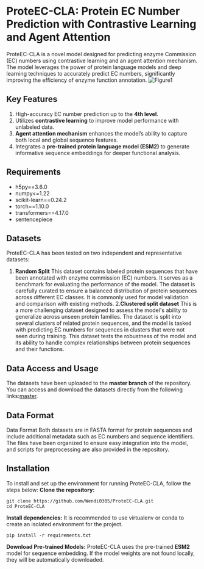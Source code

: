 # ProteEC-CLA: Protein EC Number Prediction with Contrastive Learning and Agent Attention
ProteEC-CLA is a novel model designed for predicting enzyme Commission (EC) numbers using contrastive learning and an agent attention mechanism. The model leverages the power of protein language models and deep learning techniques to accurately predict EC numbers, significantly improving the efficiency of enzyme function annotation.
![Figure1](https://github.com/user-attachments/assets/731a950a-8d5b-49ba-97c3-41c62e8ed23e)
## Key Features
1. High-accuracy EC number prediction up to the **4th level**.  
2. Utilizes **contrastive learning** to improve model performance with unlabeled data.  
3. **Agent attention mechanism** enhances the model’s ability to capture both local and global sequence features.  
4. Integrates a **pre-trained protein language model (ESM2)** to generate informative sequence embeddings for deeper functional analysis.
## Requirements
* h5py==3.6.0  
* numpy<=1.22  
* scikit-learn==0.24.2  
* torch==1.10.0  
* transformers==4.17.0  
* sentencepiece  
## Datasets
ProteEC-CLA has been tested on two independent and representative datasets:
1. **Random Split**
   This dataset contains labeled protein sequences that have been annotated with enzyme commission (EC) numbers. It serves as a benchmark for evaluating the performance of the model. The dataset is carefully curated to ensure a balanced distribution of protein sequences across different EC classes. It is commonly used for model validation and comparison with existing methods.
2.**Clustered split dataset**
  This is a more challenging dataset designed to assess the model's ability to generalize across unseen protein families. The dataset is split into several clusters of related protein sequences, and the model is tasked with predicting EC numbers for sequences in clusters that were not seen during training. This dataset tests the robustness of the model and its ability to handle complex relationships between protein sequences and their functions.
## Data Access and Usage
The datasets have been uploaded to the **master branch** of the repository. You can access and download the datasets directly from the following links:[master](https://github.com/Wendi0305/ProteEC-CLA/master).
## Data Format
Data Format
Both datasets are in FASTA format for protein sequences and include additional metadata such as EC numbers and sequence identifiers. The files have been organized to ensure easy integration into the model, and scripts for preprocessing are also provided in the repository.
## Installation
To install and set up the environment for running ProteEC-CLA, follow the steps below:
**Clone the repository:**
```
git clone https://github.com/Wendi0305/ProteEC-CLA.git
cd ProteEC-CLA
```
**Install dependencies:**
It is recommended to use virtualenv or conda to create an isolated environment for the project.
```
pip install -r requirements.txt
```
**Download Pre-trained Models:**
ProteEC-CLA uses the pre-trained **ESM2** model for sequence embedding. If the model weights are not found locally, they will be automatically downloaded.
